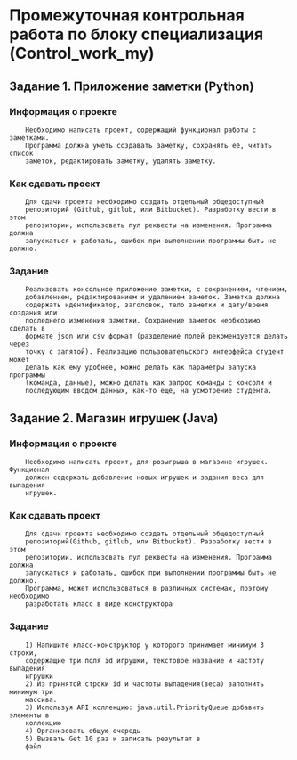 # Промежуточная контрольная работа по блоку специализация (Control_work_my)

## Задание 1. Приложение заметки (Python)

### Информация о проекте
        Необходимо написать проект, содержащий функционал работы с заметками.
        Программа должна уметь создавать заметку, сохранять её, читать список
        заметок, редактировать заметку, удалять заметку.
### Как сдавать проект
        Для сдачи проекта необходимо создать отдельный общедоступный
        репозиторий (Github, gitlub, или Bitbucket). Разработку вести в этом
        репозитории, использовать пул реквесты на изменения. Программа должна
        запускаться и работать, ошибок при выполнении программы быть не должно.
### Задание
        Реализовать консольное приложение заметки, с сохранением, чтением,
        добавлением, редактированием и удалением заметок. Заметка должна
        содержать идентификатор, заголовок, тело заметки и дату/время создания или
        последнего изменения заметки. Сохранение заметок необходимо сделать в
        формате json или csv формат (разделение полей рекомендуется делать через
        точку с запятой). Реализацию пользовательского интерфейса студент может
        делать как ему удобнее, можно делать как параметры запуска программы
        (команда, данные), можно делать как запрос команды с консоли и
        последующим вводом данных, как-то ещё, на усмотрение студента.

## Задание 2. Магазин игрушек (Java)

### Информация о проекте
        Необходимо написать проект, для розыгрыша в магазине игрушек. Функционал
        должен содержать добавление новых игрушек и задания веса для выпадения
        игрушек.
### Как сдавать проект
        Для сдачи проекта необходимо создать отдельный общедоступный
        репозиторий(Github, gitlub, или Bitbucket). Разработку вести в этом
        репозитории, использовать пул реквесты на изменения. Программа должна
        запускаться и работать, ошибок при выполнении программы быть не должно.
        Программа, может использоваться в различных системах, поэтому необходимо
        разработать класс в виде конструктора
### Задание
        1) Напишите класс-конструктор у которого принимает минимум 3 строки,
        содержащие три поля id игрушки, текстовое название и частоту выпадения
        игрушки
        2) Из принятой строки id и частоты выпадения(веса) заполнить минимум три
        массива.
        3) Используя API коллекцию: java.util.PriorityQueue добавить элементы в
        коллекцию
        4) Организовать общую очередь 
        5) Вызвать Get 10 раз и записать результат в
        файл
